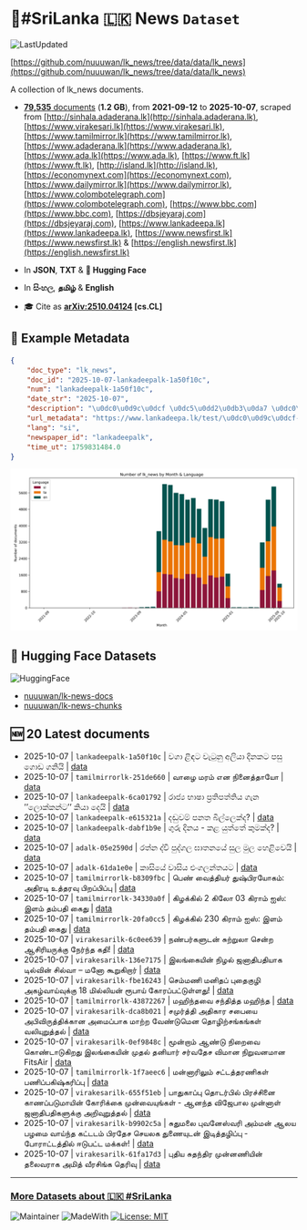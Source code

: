 # 📄#SriLanka 🇱🇰 News `Dataset`

![LastUpdated](https://img.shields.io/badge/last_updated-2025--10--07_15:46:09-green)

[https://github.com/nuuuwan/lk_news/tree/data/data/lk_news](https://github.com/nuuuwan/lk_news/tree/data/data/lk_news)

A collection of lk_news documents.

- [**79,535** documents](https://github.com/nuuuwan/lk_news/tree/data/data/lk_news) (**1.2 GB**), from **2021-09-12** to **2025-10-07**, scraped from [http://sinhala.adaderana.lk](http://sinhala.adaderana.lk), [https://www.virakesari.lk](https://www.virakesari.lk), [https://www.tamilmirror.lk](https://www.tamilmirror.lk), [https://www.adaderana.lk](https://www.adaderana.lk), [https://www.ada.lk](https://www.ada.lk), [https://www.ft.lk](https://www.ft.lk), [http://island.lk](http://island.lk), [https://economynext.com](https://economynext.com), [https://www.dailymirror.lk](https://www.dailymirror.lk), [https://www.colombotelegraph.com](https://www.colombotelegraph.com), [https://www.bbc.com](https://www.bbc.com), [https://dbsjeyaraj.com](https://dbsjeyaraj.com), [https://www.lankadeepa.lk](https://www.lankadeepa.lk), [https://www.newsfirst.lk](https://www.newsfirst.lk) & [https://english.newsfirst.lk](https://english.newsfirst.lk)

- In **JSON**, **TXT** & **🤗 Hugging Face**

- In **සිංහල**, **தமிழ்** & **English**

- 🎓 Cite as **[arXiv:2510.04124](https://arxiv.org/abs/2510.04124) [cs.CL]**

## 📝 Example Metadata

```json
{
    "doc_type": "lk_news",
    "doc_id": "2025-10-07-lankadeepalk-1a50f10c",
    "num": "lankadeepalk-1a50f10c",
    "date_str": "2025-10-07",
    "description": "\u0dc0\u0d9c\u0dcf \u0dc5\u0dd2\u0db3\u0da7 \u0dc0\u0dd0\u0da7\u0dd4\u0db1\u0dd4 \u0d85\u0dbd\u0dd2\u0dba\u0dcf \u0daf\u0dd2\u0db1\u0d9a\u0da7 \u0db4\u0dc3\u0dd4 \u0d9c\u0dd9\u0dcf\u0da9 \u0d9c\u0db1\u0dd2\u0dba\u0dd2",
    "url_metadata": "https://www.lankadeepa.lk/test/\u0dc0\u0d9c\u0dcf-\u0dc5\u0dd2\u0db3\u0da7-\u0dc0\u0dd0\u0da7\u0dd4\u0db1\u0dd4-\u0d85\u0dbd\u0dd2\u0dba\u0dcf-\u0daf\u0dd2\u0db1\u0d9a\u0da7-\u0db4\u0dc3\u0dd4-\u0d9c\u0dd9\u0dcf\u0da9-\u0d9c\u0db1\u0dd2\u0dba\u0dd2/222-680866",
    "lang": "si",
    "newspaper_id": "lankadeepalk",
    "time_ut": 1759831484.0
}
```

![Chart](https://raw.githubusercontent.com/nuuuwan/lk_news/refs/heads/data/data/lk_news/docs_by_month_and_lang.png)

## 🤗 Hugging Face Datasets

![HuggingFace](https://img.shields.io/badge/-HuggingFace-FDEE21?style=for-the-badge&logo=HuggingFace)

- [nuuuwan/lk-news-docs](https://huggingface.co/datasets/nuuuwan/lk-news-docs)
- [nuuuwan/lk-news-chunks](https://huggingface.co/datasets/nuuuwan/lk-news-chunks)

## 🆕 20 Latest documents

- 2025-10-07 | `lankadeepalk-1a50f10c` | වගා ළිඳට වැටුනු අලියා දිනකට පසු ගොඩ ගනියි | [data](https://github.com/nuuuwan/lk_news/tree/data/data/lk_news/2020s/2025/2025-10-07-lankadeepalk-1a50f10c)
- 2025-10-07 | `tamilmirrorlk-251de660` | வாழை மரம் என நினைத்தாயோ | [data](https://github.com/nuuuwan/lk_news/tree/data/data/lk_news/2020s/2025/2025-10-07-tamilmirrorlk-251de660)
- 2025-10-07 | `lankadeepalk-6ca01792` | රාජ්‍ය භාෂා ප්‍රතිපත්තිය ගැන ’’ලොක්කන්ට’’ කියා දෙයි | [data](https://github.com/nuuuwan/lk_news/tree/data/data/lk_news/2020s/2025/2025-10-07-lankadeepalk-6ca01792)
- 2025-10-07 | `lankadeepalk-e615321a` | දඬුවම් පනත බිල්ලෙක්ද? | [data](https://github.com/nuuuwan/lk_news/tree/data/data/lk_news/2020s/2025/2025-10-07-lankadeepalk-e615321a)
- 2025-10-07 | `lankadeepalk-dabf1b9e` | ගුරු දිනය - කළ යුත්තේ කුමක්ද? | [data](https://github.com/nuuuwan/lk_news/tree/data/data/lk_news/2020s/2025/2025-10-07-lankadeepalk-dabf1b9e)
- 2025-10-07 | `adalk-05e2590d` | රත්න ද්වි පුද්ගල ඝාතනයේ සුල මුල හෙළිවෙයි | [data](https://github.com/nuuuwan/lk_news/tree/data/data/lk_news/2020s/2025/2025-10-07-adalk-05e2590d)
- 2025-10-07 | `adalk-61da1e0e` | කාසියේ වාසිය එංගලන්තයට | [data](https://github.com/nuuuwan/lk_news/tree/data/data/lk_news/2020s/2025/2025-10-07-adalk-61da1e0e)
- 2025-10-07 | `tamilmirrorlk-b8309fbc` | பெண் வைத்தியர் துஷ்பிரயோகம்: அதிரடி உத்தரவு பிறப்பிப்பு | [data](https://github.com/nuuuwan/lk_news/tree/data/data/lk_news/2020s/2025/2025-10-07-tamilmirrorlk-b8309fbc)
- 2025-10-07 | `tamilmirrorlk-34330a0f` | கிழக்கில் 2 கிலோ 03  கிராம் ஐஸ்: இளம் தம்பதி  கைது | [data](https://github.com/nuuuwan/lk_news/tree/data/data/lk_news/2020s/2025/2025-10-07-tamilmirrorlk-34330a0f)
- 2025-10-07 | `tamilmirrorlk-20fa0cc5` | கிழக்கில் 230  கிராம் ஐஸ்: இளம் தம்பதி  கைது | [data](https://github.com/nuuuwan/lk_news/tree/data/data/lk_news/2020s/2025/2025-10-07-tamilmirrorlk-20fa0cc5)
- 2025-10-07 | `virakesarilk-6c0ee639` | நண்பர்களுடன் சுற்றுலா சென்ற ஆசிரியருக்கு நேர்ந்த கதி! | [data](https://github.com/nuuuwan/lk_news/tree/data/data/lk_news/2020s/2025/2025-10-07-virakesarilk-6c0ee639)
- 2025-10-07 | `virakesarilk-136e7175` | இலங்கையின் நிழல் ஜனாதிபதியாக டில்வின் சில்வா – மனோ கூறுகிறார் | [data](https://github.com/nuuuwan/lk_news/tree/data/data/lk_news/2020s/2025/2025-10-07-virakesarilk-136e7175)
- 2025-10-07 | `virakesarilk-fbe16243` | செம்மணி மனிதப் புதைகுழி அகழ்வாய்வுக்கு 18 மில்லியன் ரூபாய் கோரப்பட்டுள்ளது! | [data](https://github.com/nuuuwan/lk_news/tree/data/data/lk_news/2020s/2025/2025-10-07-virakesarilk-fbe16243)
- 2025-10-07 | `tamilmirrorlk-43872267` | மஹிந்தவை சந்தித்த மஹிந்த | [data](https://github.com/nuuuwan/lk_news/tree/data/data/lk_news/2020s/2025/2025-10-07-tamilmirrorlk-43872267)
- 2025-10-07 | `virakesarilk-dca8b021` | சமுர்த்தி  அதிகார சபையை அபிவிருத்திக்கான அமைப்பாக மாற்ற வேண்டுமென தொழிற்சங்கங்கள் வலியுறுத்தல் | [data](https://github.com/nuuuwan/lk_news/tree/data/data/lk_news/2020s/2025/2025-10-07-virakesarilk-dca8b021)
- 2025-10-07 | `virakesarilk-0ef9848c` | மூன்றாம் ஆண்டு நிறைவை கொண்டாடுகிறது இலங்கையின் முதல் தனியார் சர்வதேச விமான நிறுவனமான FitsAir | [data](https://github.com/nuuuwan/lk_news/tree/data/data/lk_news/2020s/2025/2025-10-07-virakesarilk-0ef9848c)
- 2025-10-07 | `tamilmirrorlk-1f7aeec6` | மன்னாரிலும் சட்டத்தரணிகள் பணிப்பகிஷ்கரிப்பு | [data](https://github.com/nuuuwan/lk_news/tree/data/data/lk_news/2020s/2025/2025-10-07-tamilmirrorlk-1f7aeec6)
- 2025-10-07 | `virakesarilk-655f51eb` | பாதுகாப்பு தொடர்பில் பிரச்சினை காணப்படுமாயின் கோரிக்கை முன்வையுங்கள் - ஆனந்த விஜேபால முன்னாள் ஜனாதிபதிகளுக்கு அறிவுறுத்தல் | [data](https://github.com/nuuuwan/lk_news/tree/data/data/lk_news/2020s/2025/2025-10-07-virakesarilk-655f51eb)
- 2025-10-07 | `virakesarilk-b9902c5a` | சுதுமலை புவனேஸ்வரி அம்மன் ஆலய பழமை வாய்ந்த கட்டடம் பிரதேச செயலக துணையுடன் இடித்தழிப்பு - போராட்டத்தில் ஈடுபட்ட மக்கள்! | [data](https://github.com/nuuuwan/lk_news/tree/data/data/lk_news/2020s/2025/2025-10-07-virakesarilk-b9902c5a)
- 2025-10-07 | `virakesarilk-61fa17d3` | புதிய சுதந்திர முன்னணியின் தலைவராக அமித் வீரசிங்க தெரிவு | [data](https://github.com/nuuuwan/lk_news/tree/data/data/lk_news/2020s/2025/2025-10-07-virakesarilk-61fa17d3)

---

### [More Datasets about 🇱🇰 #SriLanka](https://github.com/nuuuwan/lk_datasets)

![Maintainer](https://img.shields.io/badge/maintainer-nuuuwan-red)
![MadeWith](https://img.shields.io/badge/made_with-python-blue)
[![License: MIT](https://img.shields.io/badge/License-MIT-yellow.svg)](https://opensource.org/licenses/MIT)
